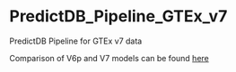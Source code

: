 # PredictDB_Pipeline_GTEx_v7
PredictDB Pipeline for GTEx v7 data

Comparison of V6p and V7 models can be found [here](http://hakyimlab.org/post/2017/v7-v6p-analysis/)
